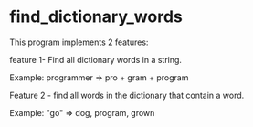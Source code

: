 # find_dictionary_words
This program implements 2 features:

feature 1- Find all dictionary words in a string.

Example:
programmer => pro + gram + program

Feature 2 - find all words in the dictionary that contain a word.

Example:
"go" => dog, program, grown
